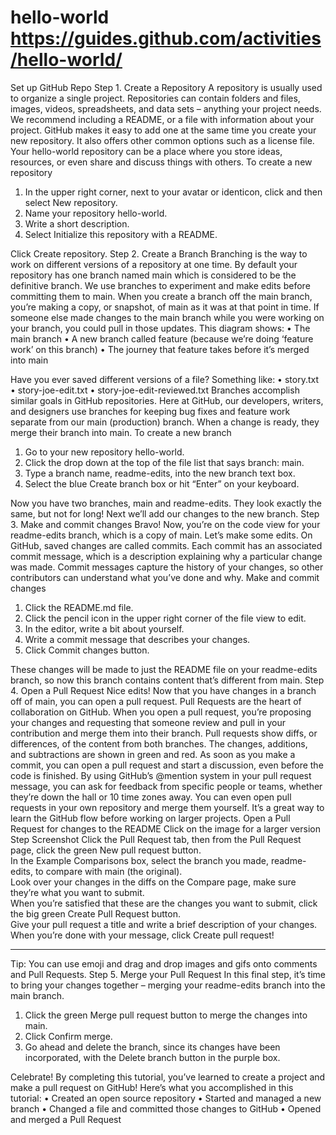 # hello-world    https://guides.github.com/activities/hello-world/
Set up GitHub Repo
Step 1. Create a Repository
A repository is usually used to organize a single project. Repositories can contain folders and files, images, videos, spreadsheets, and data sets – anything your project needs. We recommend including a README, or a file with information about your project. GitHub makes it easy to add one at the same time you create your new repository. It also offers other common options such as a license file.
Your hello-world repository can be a place where you store ideas, resources, or even share and discuss things with others.
To create a new repository
1.	In the upper right corner, next to your avatar or identicon, click  and then select New repository.
2.	Name your repository hello-world.
3.	Write a short description.
4.	Select Initialize this repository with a README.
 
Click Create repository.
Step 2. Create a Branch
Branching is the way to work on different versions of a repository at one time.
By default your repository has one branch named main which is considered to be the definitive branch. We use branches to experiment and make edits before committing them to main.
When you create a branch off the main branch, you’re making a copy, or snapshot, of main as it was at that point in time. If someone else made changes to the main branch while you were working on your branch, you could pull in those updates.
This diagram shows:
•	The main branch
•	A new branch called feature (because we’re doing ‘feature work’ on this branch)
•	The journey that feature takes before it’s merged into main
 
Have you ever saved different versions of a file? Something like:
•	story.txt
•	story-joe-edit.txt
•	story-joe-edit-reviewed.txt
Branches accomplish similar goals in GitHub repositories.
Here at GitHub, our developers, writers, and designers use branches for keeping bug fixes and feature work separate from our main (production) branch. When a change is ready, they merge their branch into main.
To create a new branch
1.	Go to your new repository hello-world.
2.	Click the drop down at the top of the file list that says branch: main.
3.	Type a branch name, readme-edits, into the new branch text box.
4.	Select the blue Create branch box or hit “Enter” on your keyboard.
 
Now you have two branches, main and readme-edits. They look exactly the same, but not for long! Next we’ll add our changes to the new branch.
Step 3. Make and commit changes
Bravo! Now, you’re on the code view for your readme-edits branch, which is a copy of main. Let’s make some edits.
On GitHub, saved changes are called commits. Each commit has an associated commit message, which is a description explaining why a particular change was made. Commit messages capture the history of your changes, so other contributors can understand what you’ve done and why.
Make and commit changes
1.	Click the README.md file.
2.	Click the  pencil icon in the upper right corner of the file view to edit.
3.	In the editor, write a bit about yourself.
4.	Write a commit message that describes your changes.
5.	Click Commit changes button.
 
These changes will be made to just the README file on your readme-edits branch, so now this branch contains content that’s different from main.
Step 4. Open a Pull Request
Nice edits! Now that you have changes in a branch off of main, you can open a pull request.
Pull Requests are the heart of collaboration on GitHub. When you open a pull request, you’re proposing your changes and requesting that someone review and pull in your contribution and merge them into their branch. Pull requests show diffs, or differences, of the content from both branches. The changes, additions, and subtractions are shown in green and red.
As soon as you make a commit, you can open a pull request and start a discussion, even before the code is finished.
By using GitHub’s @mention system in your pull request message, you can ask for feedback from specific people or teams, whether they’re down the hall or 10 time zones away.
You can even open pull requests in your own repository and merge them yourself. It’s a great way to learn the GitHub flow before working on larger projects.
Open a Pull Request for changes to the README
Click on the image for a larger version
Step	Screenshot
Click the  Pull Request tab, then from the Pull Request page, click the green New pull request button.	 
In the Example Comparisons box, select the branch you made, readme-edits, to compare with main (the original).	 
Look over your changes in the diffs on the Compare page, make sure they’re what you want to submit.	 
When you’re satisfied that these are the changes you want to submit, click the big green Create Pull Request button.	 
Give your pull request a title and write a brief description of your changes.	 
When you’re done with your message, click Create pull request!
________________________________________
Tip: You can use emoji and drag and drop images and gifs onto comments and Pull Requests.
Step 5. Merge your Pull Request
In this final step, it’s time to bring your changes together – merging your readme-edits branch into the main branch.
1.	Click the green Merge pull request button to merge the changes into main.
2.	Click Confirm merge.
3.	Go ahead and delete the branch, since its changes have been incorporated, with the Delete branch button in the purple box.
   
Celebrate!
By completing this tutorial, you’ve learned to create a project and make a pull request on GitHub!
Here’s what you accomplished in this tutorial:
•	Created an open source repository
•	Started and managed a new branch
•	Changed a file and committed those changes to GitHub
•	Opened and merged a Pull Request
